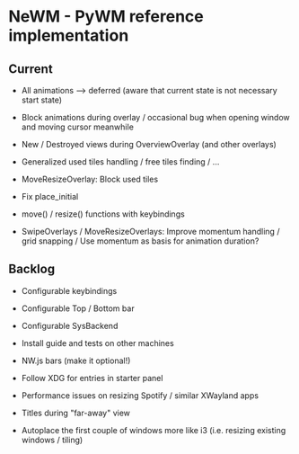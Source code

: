# NeWM - PyWM reference implementation

## Current

- All animations --> deferred (aware that current state is not necessary start state)
- Block animations during overlay / occasional bug when opening window and moving cursor meanwhile
- New / Destroyed views during OverviewOverlay (and other overlays) 

- Generalized used tiles handling / free tiles finding / ...
- MoveResizeOverlay: Block used tiles
- Fix place_initial

- move() / resize() functions with keybindings
- SwipeOverlays / MoveResizeOverlays: Improve momentum handling / grid snapping / Use momentum as basis for animation duration?


## Backlog

- Configurable keybindings
- Configurable Top / Bottom bar
- Configurable SysBackend

- Install guide and tests on other machines

- NW.js bars (make it optional!)
- Follow XDG for entries in starter panel

- Performance issues on resizing Spotify / similar XWayland apps

- Titles during "far-away" view
- Autoplace the first couple of windows more like i3 (i.e. resizing existing windows / tiling)
